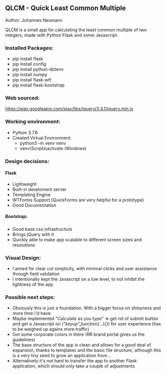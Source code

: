 ## QLCM - Quick Least Common Multiple

Author: Johannes Neumann

QLCM is a small app for calculating the least common multiple of two integers, made with Python Flask and some Javascript. 

### Installed Packages:
* pip install flask
* pip install config
* pip install python-dotenv
* pip install numpy
* pip install flask-wtf
* pip install flask-bootstrap
### Web sourced:
https://ajax.googleapis.com/ajax/libs/jquery/3.4.1/jquery.min.js

### Working environment:
* Python 3.7.6
* Created Virtual Environment:
  * python3 -m venv venv
  * venv\Scripts\activate (Windows)

### Design decisions:

#### Flask
 * Lightweight
 * Built-in develoment server
 * Templating Engine 
 * WTForms Support (QuickForms are very helpful for a prototype)
 * Good Documentation

##### Bootstrap:
* Good base css infrastructure
* Brings jQuery with it
* Quickly able to make app scalable to different screen sizes and resolutions

### Visual Design:
* I aimed for clear cut simplicity, with minimal clicks and user assistance through field validation
* I intentionally kept the Javascript on a low level, to not inhibit the lightness of the app

### Possible next steps:
* Obviously this is just a foundation. With a bigger focus on shinyness and more time I'd have:
 * Maybe implemented "Calculate as you type" => get rid of submit button and get a Javascript on *("keyup",function(...){})* for user experience (has to be weighed up agains more traffic)
 * Got some corporate colors in there (RR brand portal gives us the guidelines)
* The base structure of the app is clean and allows for a good deal of expansion, thanks to templates and the basic file structure, although this is a very tiny seed to grow an application from...
* Alternatively it's not hard to transfer the app to another Flask application, which should only take a couple of adjustments
